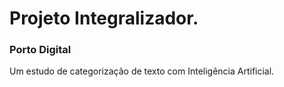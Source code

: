 # Projeto Integralizador. 
### Porto Digital

Um estudo de categorização de texto com Inteligência Artificial.
